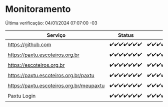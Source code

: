 # Monitoramento

Última verificação: 04/01/2024 07:07:00 -03

|Serviço|Status|Últimas 24h|
|---|---|---|
|https://github.com|<span title="2023-12-28: OK=24">✔️</span><span title="2023-12-29: OK=24">✔️</span><span title="2023-12-30: OK=24">✔️</span><span title="2023-12-31: OK=24">✔️</span><span title="2024-01-01: OK=24">✔️</span><span title="2024-01-02: OK=24">✔️</span><span title="2024-01-03: OK=11">✔️</span>|<span title="03/01/2024 08:03:00 -03 : 200">✔️</span><span title="03/01/2024 09:11:00 -03 : 200">✔️</span><span title="03/01/2024 10:08:00 -03 : 200">✔️</span><span title="03/01/2024 11:05:00 -03 : 200">✔️</span><span title="03/01/2024 12:06:00 -03 : 200">✔️</span><span title="03/01/2024 13:08:00 -03 : 200">✔️</span><span title="03/01/2024 14:04:00 -03 : 200">✔️</span><span title="03/01/2024 15:08:00 -03 : 200">✔️</span><span title="03/01/2024 16:03:00 -03 : 200">✔️</span><span title="03/01/2024 17:07:00 -03 : 200">✔️</span><span title="03/01/2024 18:04:00 -03 : 200">✔️</span><span title="03/01/2024 19:05:00 -03 : 200">✔️</span><span title="03/01/2024 20:07:00 -03 : 200">✔️</span><span title="03/01/2024 21:31:00 -03 : 200">✔️</span><span title="03/01/2024 22:44:00 -03 : 200">✔️</span><span title="03/01/2024 23:19:00 -03 : 200">✔️</span><span title="04/01/2024 00:07:00 -03 : 200">✔️</span><span title="04/01/2024 01:07:00 -03 : 200">✔️</span><span title="04/01/2024 02:06:00 -03 : 200">✔️</span><span title="04/01/2024 03:08:00 -03 : 200">✔️</span><span title="04/01/2024 04:06:00 -03 : 200">✔️</span><span title="04/01/2024 05:08:00 -03 : 200">✔️</span><span title="04/01/2024 06:06:00 -03 : 200">✔️</span><span title="04/01/2024 07:06:00 -03 : 200">✔️</span>|
|https://paxtu.escoteiros.org.br|<span title="2023-12-28: OK=24">✔️</span><span title="2023-12-29: OK=24">✔️</span><span title="2023-12-30: OK=24">✔️</span><span title="2023-12-31: OK=24">✔️</span><span title="2024-01-01: OK=24">✔️</span><span title="2024-01-02: OK=24">✔️</span><span title="2024-01-03: OK=11">✔️</span>|<span title="03/01/2024 08:03:00 -03 : 200">✔️</span><span title="03/01/2024 09:11:00 -03 : 200">✔️</span><span title="03/01/2024 10:08:00 -03 : 200">✔️</span><span title="03/01/2024 11:05:00 -03 : 200">✔️</span><span title="03/01/2024 12:06:00 -03 : 200">✔️</span><span title="03/01/2024 13:08:00 -03 : 200">✔️</span><span title="03/01/2024 14:04:00 -03 : 200">✔️</span><span title="03/01/2024 15:08:00 -03 : 200">✔️</span><span title="03/01/2024 16:03:00 -03 : 200">✔️</span><span title="03/01/2024 17:07:00 -03 : 200">✔️</span><span title="03/01/2024 18:04:00 -03 : 200">✔️</span><span title="03/01/2024 19:05:00 -03 : 200">✔️</span><span title="03/01/2024 20:07:00 -03 : 200">✔️</span><span title="03/01/2024 21:31:00 -03 : 200">✔️</span><span title="03/01/2024 22:44:00 -03 : 200">✔️</span><span title="03/01/2024 23:19:00 -03 : 200">✔️</span><span title="04/01/2024 00:07:00 -03 : 200">✔️</span><span title="04/01/2024 01:07:00 -03 : 200">✔️</span><span title="04/01/2024 02:06:00 -03 : 200">✔️</span><span title="04/01/2024 03:08:00 -03 : 200">✔️</span><span title="04/01/2024 04:06:00 -03 : 200">✔️</span><span title="04/01/2024 05:08:00 -03 : 200">✔️</span><span title="04/01/2024 06:06:00 -03 : 200">✔️</span><span title="04/01/2024 07:07:00 -03 : 200">✔️</span>|
|https://escoteiros.org.br|<span title="2023-12-28: OK=24">✔️</span><span title="2023-12-29: OK=24">✔️</span><span title="2023-12-30: OK=24">✔️</span><span title="2023-12-31: OK=24">✔️</span><span title="2024-01-01: OK=24">✔️</span><span title="2024-01-02: OK=24">✔️</span><span title="2024-01-03: OK=11">✔️</span>|<span title="03/01/2024 08:03:00 -03 : 200">✔️</span><span title="03/01/2024 09:11:00 -03 : 200">✔️</span><span title="03/01/2024 10:08:00 -03 : 200">✔️</span><span title="03/01/2024 11:05:00 -03 : 200">✔️</span><span title="03/01/2024 12:06:00 -03 : 200">✔️</span><span title="03/01/2024 13:08:00 -03 : 200">✔️</span><span title="03/01/2024 14:04:00 -03 : 200">✔️</span><span title="03/01/2024 15:08:00 -03 : 200">✔️</span><span title="03/01/2024 16:03:00 -03 : 200">✔️</span><span title="03/01/2024 17:07:00 -03 : 200">✔️</span><span title="03/01/2024 18:04:00 -03 : 200">✔️</span><span title="03/01/2024 19:05:00 -03 : 200">✔️</span><span title="03/01/2024 20:07:00 -03 : 200">✔️</span><span title="03/01/2024 21:31:00 -03 : 200">✔️</span><span title="03/01/2024 22:44:00 -03 : 200">✔️</span><span title="03/01/2024 23:19:00 -03 : 200">✔️</span><span title="04/01/2024 00:07:00 -03 : 200">✔️</span><span title="04/01/2024 01:07:00 -03 : 200">✔️</span><span title="04/01/2024 02:06:00 -03 : 200">✔️</span><span title="04/01/2024 03:08:00 -03 : 200">✔️</span><span title="04/01/2024 04:06:00 -03 : 200">✔️</span><span title="04/01/2024 05:08:00 -03 : 200">✔️</span><span title="04/01/2024 06:06:00 -03 : 200">✔️</span><span title="04/01/2024 07:07:00 -03 : 200">✔️</span>|
|https://paxtu.escoteiros.org.br/paxtu|<span title="2023-12-28: OK=24">✔️</span><span title="2023-12-29: OK=24">✔️</span><span title="2023-12-30: OK=24">✔️</span><span title="2023-12-31: OK=24">✔️</span><span title="2024-01-01: OK=24">✔️</span><span title="2024-01-02: OK=24">✔️</span><span title="2024-01-03: OK=11">✔️</span>|<span title="03/01/2024 08:03:00 -03 : 200">✔️</span><span title="03/01/2024 09:11:00 -03 : 200">✔️</span><span title="03/01/2024 10:08:00 -03 : 200">✔️</span><span title="03/01/2024 11:05:00 -03 : 200">✔️</span><span title="03/01/2024 12:06:00 -03 : 200">✔️</span><span title="03/01/2024 13:08:00 -03 : 200">✔️</span><span title="03/01/2024 14:05:00 -03 : 200">✔️</span><span title="03/01/2024 15:08:00 -03 : 200">✔️</span><span title="03/01/2024 16:03:00 -03 : 200">✔️</span><span title="03/01/2024 17:07:00 -03 : 200">✔️</span><span title="03/01/2024 18:04:00 -03 : 200">✔️</span><span title="03/01/2024 19:05:00 -03 : 200">✔️</span><span title="03/01/2024 20:07:00 -03 : 200">✔️</span><span title="03/01/2024 21:31:00 -03 : 200">✔️</span><span title="03/01/2024 22:44:00 -03 : 200">✔️</span><span title="03/01/2024 23:19:00 -03 : 200">✔️</span><span title="04/01/2024 00:07:00 -03 : 200">✔️</span><span title="04/01/2024 01:07:00 -03 : 200">✔️</span><span title="04/01/2024 02:06:00 -03 : 200">✔️</span><span title="04/01/2024 03:08:00 -03 : 200">✔️</span><span title="04/01/2024 04:06:00 -03 : 200">✔️</span><span title="04/01/2024 05:08:00 -03 : 200">✔️</span><span title="04/01/2024 06:06:00 -03 : 200">✔️</span><span title="04/01/2024 07:07:00 -03 : 200">✔️</span>|
|https://paxtu.escoteiros.org.br/meupaxtu|<span title="2023-12-28: OK=24">✔️</span><span title="2023-12-29: OK=24">✔️</span><span title="2023-12-30: OK=24">✔️</span><span title="2023-12-31: OK=24">✔️</span><span title="2024-01-01: OK=24">✔️</span><span title="2024-01-02: OK=24">✔️</span><span title="2024-01-03: OK=11">✔️</span>|<span title="03/01/2024 08:03:00 -03 : 200">✔️</span><span title="03/01/2024 09:11:00 -03 : 200">✔️</span><span title="03/01/2024 10:08:00 -03 : 200">✔️</span><span title="03/01/2024 11:05:00 -03 : 200">✔️</span><span title="03/01/2024 12:06:00 -03 : 200">✔️</span><span title="03/01/2024 13:08:00 -03 : 200">✔️</span><span title="03/01/2024 14:05:00 -03 : 200">✔️</span><span title="03/01/2024 15:08:00 -03 : 200">✔️</span><span title="03/01/2024 16:03:00 -03 : 200">✔️</span><span title="03/01/2024 17:07:00 -03 : 200">✔️</span><span title="03/01/2024 18:04:00 -03 : 200">✔️</span><span title="03/01/2024 19:05:00 -03 : 200">✔️</span><span title="03/01/2024 20:07:00 -03 : 200">✔️</span><span title="03/01/2024 21:31:00 -03 : 200">✔️</span><span title="03/01/2024 22:44:00 -03 : 200">✔️</span><span title="03/01/2024 23:19:00 -03 : 200">✔️</span><span title="04/01/2024 00:07:00 -03 : 200">✔️</span><span title="04/01/2024 01:07:00 -03 : 200">✔️</span><span title="04/01/2024 02:06:00 -03 : 200">✔️</span><span title="04/01/2024 03:08:00 -03 : 200">✔️</span><span title="04/01/2024 04:06:00 -03 : 200">✔️</span><span title="04/01/2024 05:08:00 -03 : 200">✔️</span><span title="04/01/2024 06:06:00 -03 : 200">✔️</span><span title="04/01/2024 07:07:00 -03 : 200">✔️</span>|
|Paxtu Login|<span title="2023-12-28: OK=24">✔️</span><span title="2023-12-29: OK=24">✔️</span><span title="2023-12-30: OK=24">✔️</span><span title="2023-12-31: OK=24">✔️</span><span title="2024-01-01: OK=24">✔️</span><span title="2024-01-02: OK=24">✔️</span><span title="2024-01-03: OK=11">✔️</span>|<span title="03/01/2024 08:03:00 -03 : 200">✔️</span><span title="03/01/2024 09:11:00 -03 : 200">✔️</span><span title="03/01/2024 10:08:00 -03 : 200">✔️</span><span title="03/01/2024 11:05:00 -03 : 200">✔️</span><span title="03/01/2024 12:06:00 -03 : 200">✔️</span><span title="03/01/2024 13:08:00 -03 : 200">✔️</span><span title="03/01/2024 14:05:00 -03 : 200">✔️</span><span title="03/01/2024 15:08:00 -03 : 200">✔️</span><span title="03/01/2024 16:03:00 -03 : 200">✔️</span><span title="03/01/2024 17:07:00 -03 : 200">✔️</span><span title="03/01/2024 18:04:00 -03 : 200">✔️</span><span title="03/01/2024 19:05:00 -03 : 200">✔️</span><span title="03/01/2024 20:07:00 -03 : 200">✔️</span><span title="03/01/2024 21:31:00 -03 : 200">✔️</span><span title="03/01/2024 22:44:00 -03 : 200">✔️</span><span title="03/01/2024 23:19:00 -03 : 200">✔️</span><span title="04/01/2024 00:07:00 -03 : 200">✔️</span><span title="04/01/2024 01:07:00 -03 : 200">✔️</span><span title="04/01/2024 02:06:00 -03 : 200">✔️</span><span title="04/01/2024 03:08:00 -03 : 200">✔️</span><span title="04/01/2024 04:06:00 -03 : 200">✔️</span><span title="04/01/2024 05:08:00 -03 : 200">✔️</span><span title="04/01/2024 06:06:00 -03 : 200">✔️</span><span title="04/01/2024 07:07:00 -03 : 200">✔️</span>|
